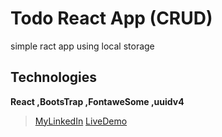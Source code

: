 # Todo React App (CRUD)
simple ract app using local storage 

## Technologies
**React ,BootsTrap ,FontaweSome ,uuidv4**

> [MyLinkedIn](https://www.linkedin.com/in/ahmed-abd-elhamied-elkoumey-533b93235/)
> [LiveDemo](https://mytodo-app-ahmed.netlify.app/)